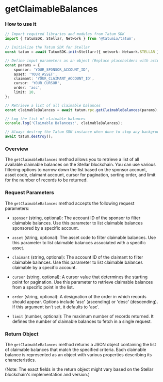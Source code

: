 # getClaimableBalances

### How to use it

```typescript
// Import required libraries and modules from Tatum SDK
import { TatumSDK, Stellar, Network } from '@tatumio/tatum';

// Initialize the Tatum SDK for Stellar
const tatum = await TatumSDK.init<Stellar>({ network: Network.STELLAR });

// Define input parameters as an object (Replace placeholders with actual values)
const params = {
    sponsor: 'YOUR_SPONSOR_ACCOUNT_ID', 
    asset: 'YOUR_ASSET', 
    claimant: 'YOUR_CLAIMANT_ACCOUNT_ID', 
    cursor: 'YOUR_CURSOR', 
    order: 'asc', 
    limit: 10, 
};

// Retrieve a list of all claimable balances
const claimableBalances = await tatum.rpc.getClaimableBalances(params);

// Log the list of claimable balances
console.log('Claimable Balances:', claimableBalances);

// Always destroy the Tatum SDK instance when done to stop any background processes
await tatum.destroy();
```

### Overview

The `getClaimableBalances` method allows you to retrieve a list of all available claimable balances on the Stellar blockchain. You can use various filtering options to narrow down the list based on the sponsor account, asset code, claimant account, cursor for pagination, sorting order, and limit for the number of records to be returned.

### Request Parameters

The `getClaimableBalances` method accepts the following request parameters:

- `sponsor` (string, optional): 
  The account ID of the sponsor to filter claimable balances. Use this parameter to list claimable balances sponsored by a specific account.

- `asset` (string, optional): 
  The asset code to filter claimable balances. Use this parameter to list claimable balances associated with a specific asset.

- `claimant` (string, optional): 
  The account ID of the claimant to filter claimable balances. Use this parameter to list claimable balances claimable by a specific account.

- `cursor` (string, optional): 
  A cursor value that determines the starting point for pagination. Use this parameter to retrieve claimable balances from a specific point in the list.

- `order` (string, optional): 
  A designation of the order in which records should appear. Options include 'asc' (ascending) or 'desc' (descending). If this argument isn’t set, it defaults to 'asc'.

- `limit` (number, optional): 
  The maximum number of records returned. It defines the number of claimable balances to fetch in a single request.

### Return Object

The `getClaimableBalances` method returns a JSON object containing the list of claimable balances that match the specified criteria. Each claimable balance is represented as an object with various properties describing its characteristics.

(Note: The exact fields in the return object might vary based on the Stellar blockchain's implementation and version.)